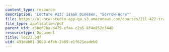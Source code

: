 ```yaml
---
content_type: resource
description: 'Lecture #23: Isaak Dinesen, "Sorrow-Acre"'
file: https://ol-ocw-studio-app-qa.s3.amazonaws.com/courses/21l-422-tragedy-fall-2002/431dab013869dfbb2b89e1f621eadeb0_lec23.pdf
file_type: application/pdf
parent_uid: e3be68ba-d475-cfaa-c2a5-8f4e852c3440
resourcetype: Document
title: lec23.pdf
uid: 431dab01-3869-dfbb-2b89-e1f621eadeb0
---
```

